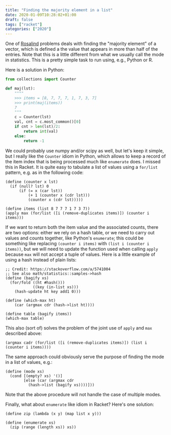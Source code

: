 ```yaml
---
title: "Finding the majority element in a list"
date: 2020-01-09T10:28:02+01:00
draft: false
tags: ["racket"]
categories: ["2020"]
---
```


One of [Rosalind](http://rosalind.info/problems/maj/) problems deals with finding the "majority element" of a vector, which is defined a the value that appears in more than half of the entries. Note that this is a little different from what we usually call the mode in statistics. This is a pretty simple task to run using, e.g., Python or R. 

Here is a solution in Python: 

```python
from collections import Counter

def maj(lst):
    """"
    >>> items = [8, 7, 7, 7, 1, 7, 3, 7]
    >>> print(maj(items))
    7
    """
    c = Counter(lst)
    val, cnt = c.most_common()[0]
    if cnt > len(lst)/2:
        return int(val)
    else:
        return -1
```

We could probably use numpy and/or scipy as well, but let's keep it simple, but I really like the `Counter` idiom in Python, which allows to keep a record of the item index that is being processed much like `enumerate` does. I missed this in Racket. It is quite easy to tabulate a list of values using a `for/list` pattern, e.g. as in the following code:

```racket
(define (counter x lst)
  (if (null? lst) 0
      (if (= x (car lst))
          (+ 1 (counter x (cdr lst)))
          (counter x (cdr lst)))))

(define items (list 8 7 7 7 1 7 3 7))
(apply max (for/list ([i (remove-duplicates items)]) (counter i items)))
```

If we want to return both the item value and the associated counts, there are two options: either we rely on a hash table, or we need to carry out values and counts together, like Python's `enumerate`; this could be something like replacing `(counter i items)` with `(list i (counter i items))`, but we will need to update the function used when calling `apply` because `max` will not accept a tuple of values. Here is a little example of using a hash instead of plain lists:

```racket
;; Credit: https://stackoverflow.com/a/5741004
;; See also math/statistics::samples->hash
(define (bagify xs)
  (for/fold ((ht #hash()))
            ((key (in-list xs)))
    (hash-update ht key add1 0)))

(define (which-max ht)
    (car (argmax cdr (hash->list ht))))

(define table (bagify items))
(which-max table)
```

This also (sort of) solves the problem of the joint use of `apply` and `max` described above:

```racket
(argmax cadr (for/list ([i (remove-duplicates items)]) (list i (counter i items))))
```

 The same approach could obviously serve the purpose of finding the mode in a list of values, e.g.:

```racket
(define (mode xs)
  (cond [(empty? xs) '()]
        [else (car (argmax cdr
          (hash->list (bagify xs))))]))
```

Note that the above procedure will not handle the case of multiple modes.

Finally, what about `enumerate` like idiom in Racket? Here's one solution:

```racket
(define zip (lambda (x y) (map list x y)))

(define (enumerate xs)
  (zip (range (length xs)) xs))
```